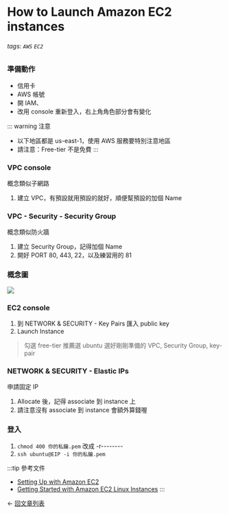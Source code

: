 How to Launch Amazon EC2 instances
===
###### tags: `AWS` `EC2`

### 準備動作
* 信用卡
* AWS 帳號
* 開 IAM、
* 改用 console 重新登入，右上角角色部分會有變化

::: warning 注意
* 以下地區都是 us-east-1，使用 AWS 服務要特別注意地區
* 請注意：Free-tier 不是免費
:::

### VPC console
概念類似子網路
1. 建立 VPC，有預設就用預設的就好，順便幫預設的加個 Name

### VPC - Security - Security Group
概念類似防火牆
1. 建立 Security Group，記得加個 Name
2. 開好 PORT 80, 443, 22，以及練習用的 81

### 概念圖
![](https://docs.aws.amazon.com/AWSEC2/latest/UserGuide/images/overview_getting_started.png)

### EC2 console
1. 到 NETWORK & SECURITY - Key Pairs 匯入 public key
2. Launch Instance
> 勾選 free-tier
> 推薦選 ubuntu
> 選好剛剛準備的 VPC, Security Group, key-pair

### NETWORK & SECURITY - Elastic IPs
申請固定 IP
1. Allocate 後，記得 associate 到 instance 上
2. 請注意沒有 associate 到 instance 會額外算錢喔

### 登入
1. `chmod 400 你的私鑰.pem` 改成 -r--------
2. `ssh ubuntu@EIP -i 你的私鑰.pem`

:::tip 參考文件
* [Setting Up with Amazon EC2](https://docs.aws.amazon.com/AWSEC2/latest/UserGuide/get-set-up-for-amazon-ec2.html)
* [Getting Started with Amazon EC2 Linux Instances](https://docs.aws.amazon.com/AWSEC2/latest/UserGuide/EC2_GetStarted.html)
:::

<div class="page-nav">
  <p class="inner">
    <span class="prev">
      ← <a href="/articles/" class="prev router-link-active">
          回文章列表
        </a>
    </span>
    <!-- <span class="next">
      <a href="/blog/tags/" class="">
          Blog Posts by Tag
      </a>
        →
    </span> -->
  </p>
</div>